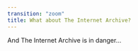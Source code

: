 ```yaml
---
transition: "zoom"
title: What about The Internet Archive?
---
```


And The Internet Archive is in danger...

